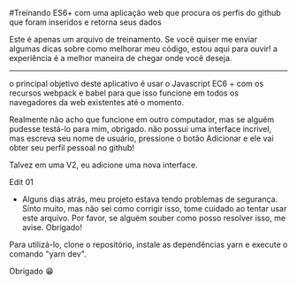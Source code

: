 #Treinando ES6+ com uma aplicação web que procura os perfis do github que foram inseridos e retorna seus dados

Este é apenas um arquivo de treinamento. Se você quiser me enviar algumas dicas sobre como melhorar meu código, estou aqui para ouvir!
a experiência é a melhor maneira de chegar onde você deseja.

-------------------------------------------------- -

o principal objetivo deste aplicativo é usar o Javascript EC6 +
com os recursos webpack e babel para que isso funcione em todos
os navegadores da web existentes até o momento.

Realmente não acho que funcione em outro computador, mas
se alguém pudesse testá-lo para mim, obrigado. não possui uma interface incrivel, mas escreva seu nome de usuário, pressione o botão Adicionar e ele
vai obter seu perfil pessoal no github!

Talvez em uma V2, eu adicione uma nova interface.


Edit 01
- Alguns dias atrás, meu projeto estava tendo problemas de segurança. Sinto muito, mas não sei como
corrigir isso, tome cuidado ao tentar usar este arquivo. Por favor, se alguém souber como posso resolver isso, me avise.
Obrigado!

Para utilizá-lo, clone o repositório, instale as dependências yarn e execute o comando "yarn dev".

Obrigado 😁
